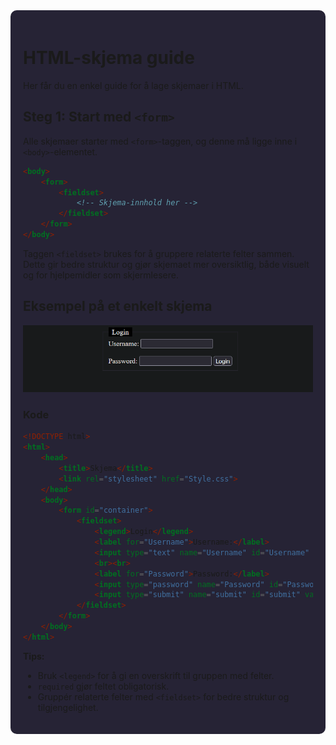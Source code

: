 <div style="background-color: #262335; padding: 20px; border-radius: 10px;">

# HTML-skjema guide

Her får du en enkel guide for å lage skjemaer i HTML.

## Steg 1: Start med `<form>`

Alle skjemaer starter med `<form>`-taggen, og denne må ligge inne i `<body>`-elementet.

```html
<body>
    <form>
        <fieldset>
            <!-- Skjema-innhold her -->
        </fieldset>
    </form>
</body>
```

Taggen `<fieldset>` brukes for å gruppere relaterte felter sammen. Dette gir bedre struktur og gjør skjemaet mer oversiktlig, både visuelt og for hjelpemidler som skjermlesere.

## Eksempel på et enkelt skjema

![](Login.png)

### Kode

```html
<!DOCTYPE html>
<html>
    <head>
        <title>Skjema</title>
        <link rel="stylesheet" href="Style.css">
    </head>
    <body>
        <form id="container">
            <fieldset>
                <legend>Login</legend>
                <label for="Username">Username:</label>
                <input type="text" name="Username" id="Username" required>
                <br><br>
                <label for="Password">Password:</label>
                <input type="password" name="Password" id="Password" required>
                <input type="submit" name="submit" id="submit" value="Login">
            </fieldset>
        </form>
    </body>
</html>
```

**Tips:**  
- Bruk `<legend>` for å gi en overskrift til gruppen med felter.
- `required` gjør feltet obligatorisk.
- Gruppér relaterte felter med `<fieldset>` for bedre struktur og tilgjengelighet.
